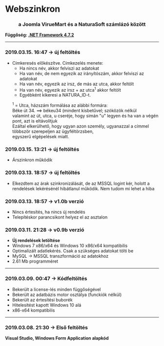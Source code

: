 <h1>Webszinkron</h1>
<h3><center>a Joomla VirueMart és a NaturaSoft számlázó között</center></h3>
<b>Függőség: <a href="https://dotnet.microsoft.com/download/dotnet-framework-runtime/net472" target="_blank">.NET Framework 4.7.2</a></b>
<hr />
<h3>2019.03.15. 16:47 -> új feltöltés</h3>
<ul>
  <li>
    Címkeresés előkészítve. Címkezelés menete:
    <ul>
      <li>Ha nincs név, akkor felviszi az adatokat</li>
      <li>Ha van név, de nem egyezik az irányítószám, akkor felviszi az adatokat</li>
      <li>Ha van név, egyezik az irsz, de más az utca, akkor feltölt</li>
      <li>Ha van név, egyezik az irsz + az utca<sup>1</sup> akkor feltölt</li>
      <li>Egyébként kikeresi a NATURA_ID-t.</li>
    </ul>
    <p><sup>1</sup> = Utca, házszám formálása az alábbi formára:<br/>
    Béke út 34. ==> békeu34 (mindent kisbetűvel; szóközök nélkül<br/>
    valamint az út, utca, u cseréje, hogy simán "u" legyen és ha van a végén pont, azt is eltávolítjuk<br/>
    Ezáltal elkerülhető, hogy ugyan azon személy, ugyanazzal a címmel többször szerepeljen az ügyféltörzsben,<br/>
    egyszerű elgépelések miatt.</p>
  </li>
</ul>

<h3>2019.03.15. 13:21 -> új feltöltés</h3>
<ul>
  <li>Árszinkron működik</li>
</ul>

<h3>2019.03.13. 18:57 -> új feltöltés</h3>
<ul>
  <li>Elkezdtem az árak szinkronizálását, de az MSSQL logint kér, holott a rendelések lekérésénél hibátlanul működik. Nem tudom mi lehet a hiba</li>
</ul>

<h3>2019.03.13. 18:57 -> v1.0b verzió</h3>
<ul>
  <li>Nincs értesítés, ha nincs új rendelés</li>
  <li>Telepítéskor parancsikont helyez el az asztalon</li>
</ul>

<h3>2019.03.11. 21:28 -> v0.9b verzió</h3>
<ul>
  <li><b>Új rendelések letöltése</b></li>
  <li>Windows 7 x86/x64 és Windows 10 x86/x64 kompatibilis</li>
  <li>Optimalizált adatlekérés. Csak a szükséges adatokat tölti be</li>
  <li>MySQL -> MSSQL transzformáció az adatokhoz</li>
  <li>2.61 Mb programméret</li>
</ul>
<hr />
<h3>2019.03.09. 00:47 -> Kódfeltöltés</h3>
<ul>
  <li>Bekerült a license-lés minden függőségével</li>
  <li>Bekerült az adatbázis motor osztálya (funckiók nélkül)</li>
  <li>Bekerült az értesítési buborék</li>
  <li>Hitelesítést kapott Windows 10 alá</li>
  <li>x86-x64 kompatibilis</li>
</ul>
<hr />
<h3>2019.03.08. 21:30 -> Első feltöltés</h3>
<b>Visual Studio, Windows Form Application alapkód</b>
